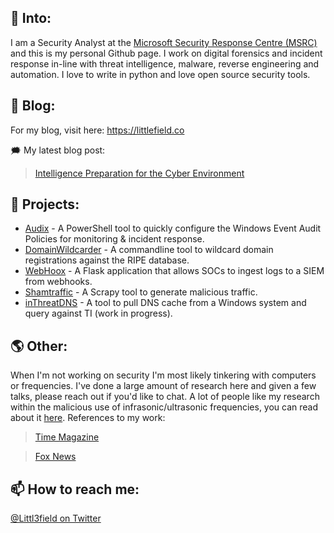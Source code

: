 ## 👋 Into:

I am a Security Analyst at the [Microsoft Security Response Centre (MSRC)](https://www.microsoft.com/en-us/msrc) and this is my personal Github page. I work on digital forensics and incident response in-line with threat intelligence, malware, reverse engineering and automation. I love to write in python and love open source security tools.

## 📝 Blog: 

For my blog, visit here: https://littlefield.co 

🗯 My latest blog post: 
  >[Intelligence Preparation for the Cyber Environment](https://littlefield.co/intelligence-preparation-for-the-cyber-environment-ipce-enhancing-your-security-operations-299762164671?source=collection_home---2------0-----------------------)

## 🤖 Projects:

- [Audix](https://github.com/littl3field/Audix) - A PowerShell tool to quickly configure the Windows Event Audit Policies for monitoring & incident response.
- [DomainWildcarder](https://github.com/littl3field/DomainWildcarder) - A commandline tool to wildcard domain registrations against the RIPE database.
- [WebHoox](https://github.com/littl3field/WebHoox) - A Flask application that allows SOCs to ingest logs to a SIEM from webhooks.
- [Shamtraffic](https://github.com/littl3field/Shamtraffic) - A Scrapy tool to generate malicious traffic.
- [inThreatDNS](https://github.com/littl3field/inthreatDNS) - A tool to pull DNS cache from a Windows system and query against TI (work in progress).

## 🌎 Other: 

When I'm not working on security I'm most likely tinkering with computers or frequencies. I've done a large amount of research here and given a few talks, please reach out if you'd like to chat. A lot of people like my research within the malicious use of infrasonic/ultrasonic frequencies, you can read about it [here](https://littlefield.co/the-psychoacoustic-effect-of-infrasonic-sonic-and-ultrasonic-frequencies-within-non-lethal-cf05e1fd8673). References to my work:
  >[Time Magazine](https://time.com/4895066/sonic-weapons-cuba/)
  
  >[Fox News](https://www.foxnews.com/tech/sonic-weapons-reported-in-cuba-could-sound-be-harnessed-in-an-attack)
  
## 📫 How to reach me:

[@Littl3field on Twitter](https://twitter.com/littl3field)
